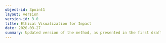 ```yaml
---
object-id: 3point1
layout: version
version-id: 3.0
title: Ethical Visualization for Impact
date: 2020-03-27
summary: Updated version of the method, as presented in the first draft of the paper 'Make Me Care: Ethical Visualization for Impact in the Sciences and Data Sciences', presented at HCII DUXU 2020 and published in the HCII Conference Proceedings. This version is adjusted to accommodate the workflows and perspectives of data scientists and scientists. This version was influenced by conversations at and reflections on visits to the Applied University of the Arts in Bern, Switzerland, PolyPoly in Berlin, Germany, Svelte Studios in Adelaide, Australia, the University of the Creative Arts, London, United Kingdom, ALOU, Ljubljana, Slovenia, and Humboldt University, Berlin, Germany. It was also influenced by insights gained while teaching Taming Treacherous Data at the Digital Humanities Summer Institute at the University of Victoria, Victoria, Canada.
---
```

